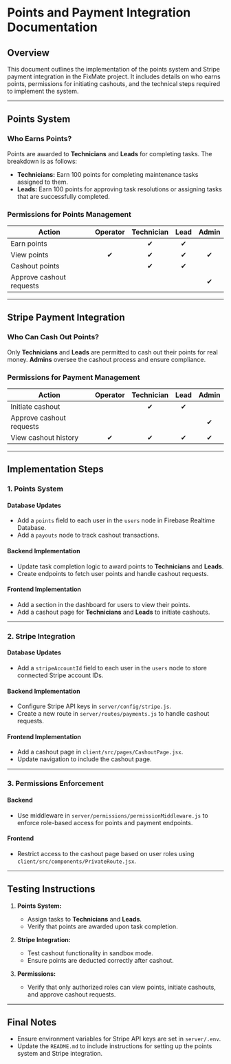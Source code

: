 # Points and Payment Integration Documentation

## Overview

This document outlines the implementation of the points system and Stripe payment integration in the FixMate project. It includes details on who earns points, permissions for initiating cashouts, and the technical steps required to implement the system.

---

## Points System

### **Who Earns Points?**
Points are awarded to **Technicians** and **Leads** for completing tasks. The breakdown is as follows:
- **Technicians:** Earn 100 points for completing maintenance tasks assigned to them.
- **Leads:** Earn 100 points for approving task resolutions or assigning tasks that are successfully completed.

### **Permissions for Points Management**
| Action                     | Operator | Technician | Lead | Admin |
|----------------------------|:--------:|:----------:|:----:|:-----:|
| Earn points                |          |     ✔      |  ✔   |       |
| View points                |    ✔     |     ✔      |  ✔   |   ✔   |
| Cashout points             |          |     ✔      |  ✔   |       |
| Approve cashout requests   |          |            |      |   ✔   |

---

## Stripe Payment Integration

### **Who Can Cash Out Points?**
Only **Technicians** and **Leads** are permitted to cash out their points for real money. **Admins** oversee the cashout process and ensure compliance.

### **Permissions for Payment Management**
| Action                     | Operator | Technician | Lead | Admin |
|----------------------------|:--------:|:----------:|:----:|:-----:|
| Initiate cashout           |          |     ✔      |  ✔   |       |
| Approve cashout requests   |          |            |      |   ✔   |
| View cashout history       |    ✔     |     ✔      |  ✔   |   ✔   |

---

## Implementation Steps

### **1. Points System**

#### **Database Updates**
- Add a `points` field to each user in the `users` node in Firebase Realtime Database.
- Add a `payouts` node to track cashout transactions.

#### **Backend Implementation**
- Update task completion logic to award points to **Technicians** and **Leads**.
- Create endpoints to fetch user points and handle cashout requests.

#### **Frontend Implementation**
- Add a section in the dashboard for users to view their points.
- Add a cashout page for **Technicians** and **Leads** to initiate cashouts.

---

### **2. Stripe Integration**

#### **Database Updates**
- Add a `stripeAccountId` field to each user in the `users` node to store connected Stripe account IDs.

#### **Backend Implementation**
- Configure Stripe API keys in `server/config/stripe.js`.
- Create a new route in `server/routes/payments.js` to handle cashout requests.

#### **Frontend Implementation**
- Add a cashout page in `client/src/pages/CashoutPage.jsx`.
- Update navigation to include the cashout page.

---

### **3. Permissions Enforcement**

#### **Backend**
- Use middleware in `server/permissions/permissionMiddleware.js` to enforce role-based access for points and payment endpoints.

#### **Frontend**
- Restrict access to the cashout page based on user roles using `client/src/components/PrivateRoute.jsx`.

---

## Testing Instructions

1. **Points System:**
   - Assign tasks to **Technicians** and **Leads**.
   - Verify that points are awarded upon task completion.

2. **Stripe Integration:**
   - Test cashout functionality in sandbox mode.
   - Ensure points are deducted correctly after cashout.

3. **Permissions:**
   - Verify that only authorized roles can view points, initiate cashouts, and approve cashout requests.

---

## Final Notes

- Ensure environment variables for Stripe API keys are set in `server/.env`.
- Update the `README.md` to include instructions for setting up the points system and Stripe integration.